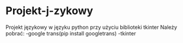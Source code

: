 # Projekt-j-zykowy
Projekt językowy w języku python przy użyciu biblioteki tkinter
Należy pobrać:
-google trans(pip install googletrans)
-tkinter
